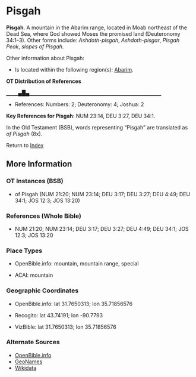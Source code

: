 # Pisgah
**Pisgah**. 
A mountain in the Abarim range, located in Moab northeast of the Dead Sea, where God showed Moses the promised land (Deuteronomy 34:1–3). 
Other forms include: 
*Ashdoth-pisgah*, *Ashdoth-pisgar*, *Pisgah Peak*, *slopes of Pisgah*. 




Other information about Pisgah:


* Is located within the following region(s): 
[Abarim](Abarim.md). 


**OT Distribution of References**

▁▁▁▄█▄▁▁▁▁▁▁▁▁▁▁▁▁▁▁▁▁▁▁▁▁▁▁▁▁▁▁▁▁▁▁▁▁▁
* References: Numbers: 2; Deuteronomy: 4; Joshua: 2



**Key References for Pisgah**: 
NUM 23:14, DEU 3:27, DEU 34:1. 


In the Old Testament (BSB), words representing “Pisgah” are translated as 
*of Pisgah* (8x). 




Return to [Index](00-Index.md)

## More Information

### OT Instances (BSB)

* of Pisgah (NUM 21:20; NUM 23:14; DEU 3:17; DEU 3:27; DEU 4:49; DEU 34:1; JOS 12:3; JOS 13:20)



### References (Whole Bible)

* NUM 21:20; NUM 23:14; DEU 3:17; DEU 3:27; DEU 4:49; DEU 34:1; JOS 12:3; JOS 13:20


### Place Types

* OpenBible.info: mountain, mountain range, special

* ACAI: mountain



### Geographic Coordinates

* OpenBible.info: lat 31.7650313; lon 35.71856576

* Recogito: lat 43.74191; lon -90.7793

* VizBible: lat 31.7650313; lon 35.71856576



### Alternate Sources

* [OpenBible.info](https://www.openbible.info/geo/ancient/afd9259)
* [GeoNames](http://sws.geonames.org/5247945)
* [Wikidata](http://www.wikidata.org/entity/Q2601894)




